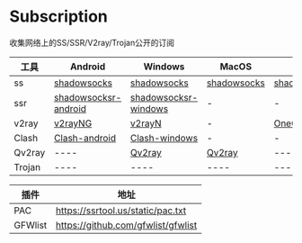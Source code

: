 # Subscription
收集网络上的SS/SSR/V2ray/Trojan公开的订阅

|  工具  | Android  | Windows  | MacOS | iOS  |  
|  ----  | ----   | ----  |----  | ----  | 
|  ss  | [shadowsocks](https://play.google.com/store/apps/details?id=com.github.shadowsocks) | [shadowsocks](https://github.com/shadowsocks/shadowsocks-windows/releases) |[shadowsocks](https://github.com/shadowsocks/ShadowsocksX-NG/releases) | [shadowsocks](https://apps.apple.com/app/outline-app/id1356177741) |
| ssr  |[shadowsocksr-android](https://github.com/shadowsocksrr/shadowsocksr-android/releases/download/3.5.4/shadowsocksr-android-3.5.4.apk) | [shadowsocksr-windows](https://github.com/shadowsocksr-backup/shadowsocksr-csharp/releases/download/4.7.0/ShadowsocksR-4.7.0-win.7z) | - | - |
| v2ray  | [v2rayNG](https://github.com/2dust/v2rayNG/releases/download/1.4.12/v2rayNG_1.4.12_arm64-v8a.apk) | [v2rayN](https://github.com/2dust/v2rayN/releases/download/3.27/v2rayN-Core.zip) | - | [OneClick](https://oneclick.earth/) |  
| Clash |[Clash-android](https://github.com/Kr328/ClashForAndroid) | [Clash-windows](https://github.com/Fndroid/clash_for_windows_pkg) | - | - |
| Qv2ray  | ----   | [Qv2ray](https://github.com/Qv2ray/Qv2ray/releases)|[Qv2ray](https://github.com/Qv2ray/Qv2ray/releases)| ----  |
| Trojan  | ----   | ----  |----  | ----  |


|  插件  | 地址   |
|  ----  | ----   |
| PAC  | https://ssrtool.us/static/pac.txt   |  
| GFWlist  | https://github.com/gfwlist/gfwlist   | 



